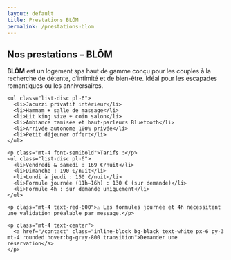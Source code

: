```yaml
---
layout: default
title: Prestations BLŌM
permalink: /prestations-blom
---
```


<section class="p-6 max-w-4xl mx-auto">
  <h2 class="text-3xl font-bold mb-6 text-center">Nos prestations – BLŌM</h2>

  <div class="space-y-4 text-lg leading-relaxed">
    <p><strong>BLŌM</strong> est un logement spa haut de gamme conçu pour les couples à la recherche de détente, d’intimité et de bien-être. Idéal pour les escapades romantiques ou les anniversaires.</p>

    <ul class="list-disc pl-6">
      <li>Jacuzzi privatif intérieur</li>
      <li>Hammam + salle de massage</li>
      <li>Lit king size + coin salon</li>
      <li>Ambiance tamisée et haut-parleurs Bluetooth</li>
      <li>Arrivée autonome 100% privée</li>
      <li>Petit déjeuner offert</li>
    </ul>

    <p class="mt-4 font-semibold">Tarifs :</p>
    <ul class="list-disc pl-6">
      <li>Vendredi & samedi : 169 €/nuit</li>
      <li>Dimanche : 190 €/nuit</li>
      <li>Lundi à jeudi : 150 €/nuit</li>
      <li>Formule journée (11h–16h) : 130 € (sur demande)</li>
      <li>Formule 4h : sur demande uniquement</li>
    </ul>

    <p class="mt-4 text-red-600">⚠️ Les formules journée et 4h nécessitent une validation préalable par message.</p>

    <p class="mt-4 text-center">
      <a href="/contact" class="inline-block bg-black text-white px-6 py-3 mt-4 rounded hover:bg-gray-800 transition">Demander une réservation</a>
    </p>
  </div>
</section>
